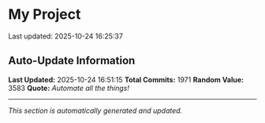 # My Project


Last updated: 2025-10-24 16:25:37


























































































































































































































































































































































































































































































































































































































































































































































































































































































































































































































































































































































































































































































































































































































































































































































































































































































































































































































































































































































































































































































































































































































































































































































































































































## Auto-Update Information

**Last Updated:** 2025-10-24 16:51:15
**Total Commits:** 1971
**Random Value:** 3583
**Quote:** _Automate all the things!_

---
_This section is automatically generated and updated._